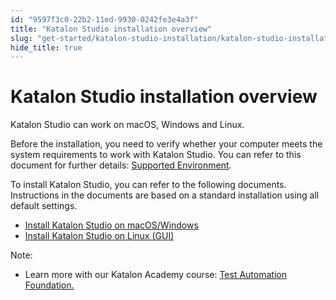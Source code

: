 ```yaml
---
id: "9597f3c0-22b2-11ed-9930-0242fe3e4a3f"
title: "Katalon Studio installation overview"
slug: "get-started/katalon-studio-installation/katalon-studio-installation-overview"
hide_title: true
---
```


# <a id="topic-6576" class="anchor_top_offset"/><a id="ariaid-title1" class="anchor_top_offset"/><span xmlns="http://www.w3.org/1999/xhtml" className="ph">Katalon Studio</span>  installation overview

<p xmlns="http://www.w3.org/1999/xhtml" className="p"><span className="ph">Katalon Studio</span> can work on macOS, Windows and Linux.</p> 
<p xmlns="http://www.w3.org/1999/xhtml" className="p">Before the installation, you need to verify whether your computer meets the system requirements to work with <span className="ph">Katalon Studio</span>. You can refer to this document for further details: <a className="xref" href="/general-information/supported-environments/supported-environments-for-katalon-studio-and-katalon-runtime-engine">Supported Environment</a>.</p> 
<p xmlns="http://www.w3.org/1999/xhtml" className="p">To install <span className="ph">Katalon Studio</span>, you can refer to the following documents. Instructions in the documents are based on a standard installation using all default settings.</p> 
<div xmlns="http://www.w3.org/1999/xhtml" className="p"><ul className="ul"><li className="li"><a className="xref" href="/get-started/katalon-studio-installation/install-katalon-studio-on-macoswindows">Install <span className="ph">Katalon Studio</span> on macOS/Windows</a></li><li className="li"><a className="xref" href="/get-started/katalon-studio-installation/katalon-studio-for-linux-gui">Install <span className="ph">Katalon Studio</span> on Linux (GUI)</a></li></ul><div className="note note note_note"><span className="note__title">Note:</span> <ul className="ul"><li className="li"><p className="p">Learn more with our  <span className="ph">Katalon Academy</span> course: <a className="xref j-external-link" href="https://academy.katalon.com/courses/test-automation-foundations/?utm_source=kat_docs&utm_medium=install_overview" target="_blank">Test Automation Foundation.</a></p></li></ul></div></div>
